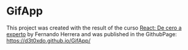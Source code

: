 # GifApp

This project was created with the result of the curso [React: De cero a experto](https://www.udemy.com/course/react-cero-experto/) by Fernando Herrera and was published in the GithubPage: https://d3t0xdo.github.io/GifApp/